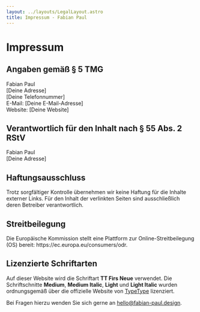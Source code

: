 ```yaml
---
layout: ../layouts/LegalLayout.astro
title: Impressum - Fabian Paul
---
```


<div class="font-tt-firs space-y-12">

<h1 class="font-medium text-4xl mb-16">Impressum</h1>

<div class="space-y-8">
  <div class="space-y-4">
    <h2 class="font-medium text-2xl">Angaben gemäß § 5 TMG</h2>
    <p>
    Fabian Paul<br>
    [Deine Adresse]<br>
    [Deine Telefonnummer]<br>
    E-Mail: [Deine E-Mail-Adresse]<br>
    Website: [Deine Website]
    </p>
  </div>

  <div class="space-y-4">
    <h2 class="font-medium text-2xl">Verantwortlich für den Inhalt nach § 55 Abs. 2 RStV</h2>
    <p>
    Fabian Paul<br>
    [Deine Adresse]
    </p>
  </div>

  <div class="space-y-4">
    <h2 class="font-medium text-2xl">Haftungsausschluss</h2>
    <p>Trotz sorgfältiger Kontrolle übernehmen wir keine Haftung für die Inhalte externer Links. Für den Inhalt der verlinkten Seiten sind ausschließlich deren Betreiber verantwortlich.</p>
  </div>

  <div class="space-y-4">
    <h2 class="font-medium text-2xl">Streitbeilegung</h2>
    <p>Die Europäische Kommission stellt eine Plattform zur Online-Streitbeilegung (OS) bereit: https://ec.europa.eu/consumers/odr.</p>
  </div>

  <div class="space-y-4">
    <h2 class="font-medium text-2xl">Lizenzierte Schriftarten</h2>
    <p>
      Auf dieser Website wird die Schriftart <strong>TT Firs Neue</strong> verwendet. Die Schriftschnitte <strong>Medium</strong>, <strong>Medium Italic</strong>, <strong>Light</strong> und <strong>Light Italic</strong> wurden ordnungsgemäß über die offizielle Website von <a href="https://www.typetype.org/" target="_blank" rel="noopener noreferrer" class="text-[#00FF00] hover:underline">TypeType</a> lizenziert.
    </p>
    <p>
      Bei Fragen hierzu wenden Sie sich gerne an <a href="mailto:hello@fabian-paul.design" class="text-[#00FF00] hover:underline">hello@fabian-paul.design</a>.
    </p>
  </div>
</div>

</div>